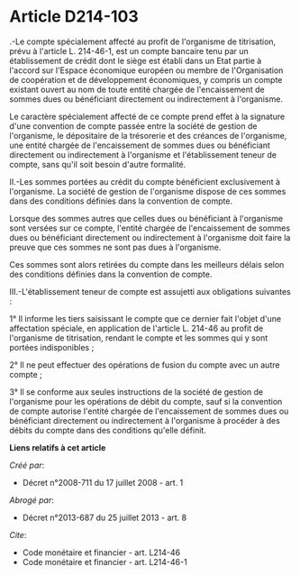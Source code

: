 # Article D214-103

.-Le compte spécialement affecté au profit de l'organisme de titrisation, prévu à l'article L. 214-46-1, est un compte
bancaire tenu par un établissement de crédit dont le siège est établi dans un Etat partie à l'accord sur l'Espace économique
européen ou membre de l'Organisation de coopération et de développement économiques, y compris un compte existant ouvert au
nom de toute entité chargée de l'encaissement de sommes dues ou bénéficiant directement ou indirectement à l'organisme. 

Le caractère spécialement affecté de ce compte prend effet à la signature d'une convention de compte passée entre la société
de gestion de l'organisme, le dépositaire de la trésorerie et des créances de l'organisme, une entité chargée de
l'encaissement de sommes dues ou bénéficiant directement ou indirectement à l'organisme et l'établissement teneur de compte,
sans qu'il soit besoin d'autre formalité. 

II.-Les sommes portées au crédit du compte bénéficient exclusivement à l'organisme. La société de gestion de l'organisme
dispose de ces sommes dans des conditions définies dans la convention de compte. 

Lorsque des sommes autres que celles dues ou bénéficiant à l'organisme sont versées sur ce compte, l'entité chargée de
l'encaissement de sommes dues ou bénéficiant directement ou indirectement à l'organisme doit faire la preuve que ces sommes
ne sont pas dues à l'organisme. 

Ces sommes sont alors retirées du compte dans les meilleurs délais selon des conditions définies dans la convention de
compte. 

III.-L'établissement teneur de compte est assujetti aux obligations suivantes : 

1° Il informe les tiers saisissant le compte que ce dernier fait l'objet d'une affectation spéciale, en application de
l'article L. 214-46 au profit de l'organisme de titrisation, rendant le compte et les sommes qui y sont portées
indisponibles ; 

2° Il ne peut effectuer des opérations de fusion du compte avec un autre compte ; 

3° Il se conforme aux seules instructions de la société de gestion de l'organisme pour les opérations de débit du compte,
sauf si la convention de compte autorise l'entité chargée de l'encaissement de sommes dues ou bénéficiant directement ou
indirectement à l'organisme à procéder à des débits du compte dans des conditions qu'elle définit.

**Liens relatifs à cet article**

_Créé par_:

  - Décret n°2008-711 du 17 juillet 2008 - art. 1

_Abrogé par_:

  - Décret n°2013-687 du 25 juillet 2013 - art. 8

_Cite_:

  - Code monétaire et financier - art. L214-46
  - Code monétaire et financier - art. L214-46-1
